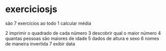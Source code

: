 # exerciciosjs
são 7 exercícios ao todo
1 calcular média
<html>
<head>

</head>
<title>media</title>
<body>
<script>

var n1, n2, n3, n4, n5;
 n1 = prompt("digite a nota: ")
 m1 = eval (n1)
 n2 = prompt ("digite a segunda nota: ")
 n2 = eval (n2)
 n3 = prompt ("digite a terceira nota: ")
 n3 = eval (n3)
 n4 = prompt ("digite a quarta nota: ")
 n4 = eval (n4)
 n5 = prompt ("digite a quinta nota: ")
 
  var media = (n1, n2 , n3 , n4, n5 / 5)
alert ("a media e : " + media)




</script>


</body>


</html>
2 imprimir o quadrado de cada número
3 descobrir qual o maior número
4 quantas pessoas são maiores de idade
5 dados de altura e sexo
6 nomes de maneira invertida
7 exibir data
